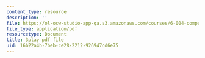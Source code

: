 ```yaml
---
content_type: resource
description: ''
file: https://ol-ocw-studio-app-qa.s3.amazonaws.com/courses/6-004-computation-structures-spring-2017/16b22a4b7bebce282212926947cd6e75_-Zg3fxOmjVs.pdf
file_type: application/pdf
resourcetype: Document
title: 3play pdf file
uid: 16b22a4b-7beb-ce28-2212-926947cd6e75
---
```

